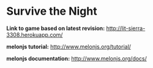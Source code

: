 Survive the Night
=================

**Link to game based on latest revision:** http://lit-sierra-3308.herokuapp.com/

**melonjs tutorial:** http://www.melonjs.org/tutorial/

**melonjs documentation:** http://www.melonjs.org/docs/
